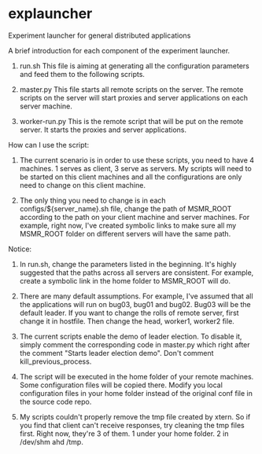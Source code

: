 # explauncher
Experiment launcher for general distributed applications

A brief introduction for each component of the experiment launcher.
1. run.sh
This file is aiming at generating all the configuration parameters and
feed them to the following scripts.

2. master.py
This file starts all remote scripts on the server. The remote scripts
on the server will start proxies and server applications on each server 
machine.

3. worker-run.py
This is the remote script that will be put on the remote server. 
It starts the proxies and server applications. 

How can I use the script:
1. The current scenario is in order to use these scripts, you need to have 4
machines. 1 serves as client, 3 serve as servers. My scripts will need to be
started on this client machines and all the configurations are only need to 
change on this client machine.

2. The only thing you need to change is in each configs/${server_name}.sh file, 
change the path of MSMR_ROOT according to the path on your client machine and 
server machines.
For example, right now, I've created symbolic links to make sure all my MSMR_ROOT
folder on different servers will have the same path. 

Notice:
1. In run.sh, change the parameters listed in the beginning. It's highly
suggested that the paths across all servers are consistent. For example,
create a symbolic link in the home folder to MSMR_ROOT will do.

2. There are many default assumptions. For example, I've assumed that all the
applications will run on bug03, bug01 and bug02. Bug03 will be the default
leader. If you want to change the rolls of remote server, first change it in hostfile.
Then change the head, worker1, worker2 file.

3. The current scripts enable the demo of leader election. To disable it, simply
comment the corresponding code in master.py which right after the comment "Starts
leader election demo". Don't comment kill_previous_process.

4. The script will be executed in the home folder of your remote machines. Some
configuration files will be copied there. Modify you local configuration files
in your home folder instead of the original conf file in the source code repo.

5. My scripts couldn't properly remove the tmp file created by xtern. So if you
find that client can't receive responses, try cleaning the tmp files first.
Right now, they're 3 of them. 1 under your home folder. 2 in /dev/shm ahd /tmp.
